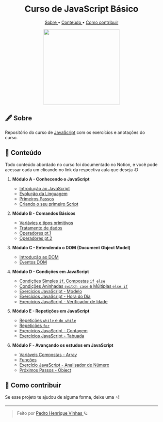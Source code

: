 <div align="center">
  <h1> Curso de JavaScript Básico </h1>
  <p align="center"> 
    <a href="#-Sobre"> Sobre </a> •
    <a href="#-Conte%C3%BAdo"> Conteúdo </a> •
    <a href="#-Como-contribuir"> Como contribuir </a>
  </p>
  <img width="250px"src="https://raw.githubusercontent.com/gustavoguanabara/javascript/master/imagens/mascote.png">
</div>


## 🖋 Sobre
Repositório do curso de [JavaScript](https://www.youtube.com/watch?v=1-w1RfGIov4&list=PLHz_AreHm4dlsK3Nr9GVvXCbpQyHQl1o1&index=2&ab_channel=CursoemV%C3%ADdeo) com os exercícios e anotações do curso.

## 📄 Conteúdo
Todo conteúdo abordado no curso foi documentado no Notion, e você pode acessar cada um clicando no link da respectiva aula que deseja :D

1. **Módulo A - Conhecendo o JavaScript**
   - [Introdução ao JavaScript](https://www.notion.so/Curso-JavaScript-01-124661b55b184afda8413849d1267fbf)
   - [Evolução da Linguagem](https://www.notion.so/Curso-JavaScript-02-9fa66b31dea041c8a003fe646da106cc)
   - [Primeiros Passos](https://www.notion.so/Curso-JavaScript-03-657a43ceb0e14794945d33021199e18c)
   - [Criando o seu primeiro Script](https://www.notion.so/Curso-JavaScript-04-8d279976e27743ccad6ac7d80a8d31b2)

2. **Módulo B - Comandos Básicos**
   - [Variávies e tipos primitivos](https://www.notion.so/Vari-veis-e-Tipos-Primitivos-Curso-JavaScript-05-5e7dda53339343a1acd0c734be690b12)
   - [Tratamento de dados](https://www.notion.so/Tratamento-de-dados-Curso-JavaScript-06-284b5d67eb0a48168258ec07b6861d49)
   - [Operadores pt.1](https://www.notion.so/Operadores-Parte1-Curso-JavaScript-07-e8e7be62bd444b66b9500ea4174075a2)
   - [Operadores pt.2](https://www.notion.so/Operadores-Parte-2-Curso-JavaScript-08-c81104ed52de4988af4793ac6d80bdd9)

3. **Módulo C - Entendendo o DOM (Document Object Model)**
    - [Introdução ao DOM](https://www.notion.so/Introdu-o-ao-DOM-Curso-JavaScript-09-f08cc530725646c0b314efa81f2a9017)
    - [Eventos DOM](https://www.notion.so/Eventos-DOM-Curso-JavaScript-10-359890d1a8ce4d2dbdfe44d2e7508029)

4. **Módulo D - Condições em JavaScript**
    - [Condições Simples `if`, Compostas `if else`](notion.so/Condi-es-Parte-1-Curso-JavaScript-11-54a50e9d77414d8dbab713efbfadd54b)
    - [Condições Aninhadas `switch case` e Múltiplas `else if`](https://www.notion.so/Condi-es-Parte-2-Curso-JavaScript-12-c971f7ca75364b4f9038d1b527fdd802)
    - [Exercícios JavaScript - Modelo](https://github.com/Pedrovinhas/js-guanabara/tree/master/aula-13/modelo)
    - [Exercícios JavaScript - Hora do Dia](https://github.com/Pedrovinhas/js-guanabara/tree/master/aula-14/exercicio014)
    - [Exercícios JavaScript - Verificador de Idade](https://github.com/Pedrovinhas/js-guanabara/tree/master/aula-15/exercicio015)

5. **Módulo E - Repetições em JavaScript**
    - [Repetições `while` e `do while`](https://www.notion.so/Repeti-es-Parte-1-Curso-JavaScript-13-6326b0747d57492992c7686615bfcea5)
    - [Repetições `for`](https://www.notion.so/Repeti-es-Parte-2-Curso-JavaScript-14-91736d3def4442b7b8683f00dee5a843)
    - [Exercícios JavaScript - Contagem](https://github.com/Pedrovinhas/js-guanabara/tree/master/aula-18/exercicio016)
    - [Exercícios JavaScript - Tabuada](https://github.com/Pedrovinhas/js-guanabara/tree/master/aula-18/exercicio017)

6. **Módulo F - Avançando os estudos em JavaScript**
   - [Variáveis Compostas - Array](https://www.notion.so/Vari-veis-Compostas-Curso-JavaScript-15-c845a102aa4a4a38ae4137cad5f1c591)
   - [Funções](https://www.notion.so/Fun-es-Curso-JavaScript-16-0873fb0374c24534921e268441e02a30)
   - [Exercício JavaScript - Analisador de Número](https://github.com/Pedrovinhas/js-guanabara/tree/master/aula-21)
   - [Próximos Passos - Object](https://www.notion.so/Pr-ximos-Passos-Curso-JavaScript-17-8a502ec9996048f7a46fc12809e7b0f5)

## 🥳 Como contribuir
Se esse projeto te ajudou de alguma forma, deixe uma ⭐️!

---
<blockquote>  Feito por <a href="github/pedrovinhas"> Pedro Henrique Vinhas </a> 🪐 </blockquote>
